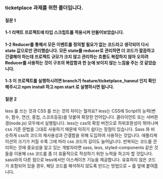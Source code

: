 ### ticketplace 과제를 위한 폴더입니다.

#### 질문 1

#### 1-1 리액트 프로젝트에 타입 스크립트를 적용시켜 만들어보았습니다.

#### 1-2 Reducer를 통해서 모든 이벤트를 정의할 필요가 없는 코드라고 생각되어 다시 state 값으로만 관리했습니다. 모든 state를 reducer로 관리하면 더 코드가 깔끔하고 간결해야 하는데 프로젝트 규모가 크지 않고 관리하는 흐름도 복잡하지 않아 오히려 Reducer를 사용하는 것이 구조의 복잡함과 한 눈에 보이지 않는 느낌을 주는 것 같았습니다.

#### 1-3 이 프로젝트를 실행하시려면 branch가 feature/ticketplace_haneul 인지 확인해주시고 npm install 하고 npm start 로 실행하시면 됩니다.

#### 질문 2

less 를 쓰는 것과 CSS 를 쓰는 것의 차이는 뭘까요?
less는 CSS에 Script의 능력(변수, 함수, 연산, 중첩, 스코프등등)을 덧붙여 확장한 언어입니다. 클라이언트 또는 서버환경(node.js) 모두에서 실행됩니다.
less는 css의 확장 버전으로 하위호환성이 뛰어나며 css 기존 문법을 그대로 사용하기 때문에 익히기 쉽다는 장점이 있습니다. Sass 와 비슷하게 css의 코드의 재사용성과 간결함을 위해 도입하여 사용하는 것입니다. 애플리케이션의 크기가 커질 수록 그에 따라 css 코드의 길이도 늘어납니다. 반복되는 코드를 관리하는 것에 중요성을 알고 있는 개발자라면 sass, less, styled-components 같은 것들을 이용해 css 코드를 좀 더 효율적으로 작성하기 위한 노력을 하고자 할 것입니다.
sass와의 다른 점으로 less에서만 이스케이프 기능을 제공합니다. 유효하지 않은 코드가 포함되어 있을 경우, 해당 코드를 해석하지 않도록 만드는 방법으로 ~ 를 앞에 붙여줍니다.
